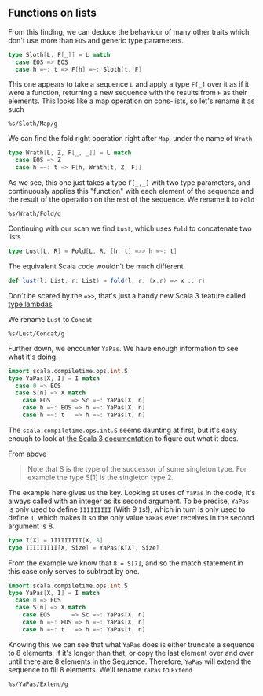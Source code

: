 ## Functions on lists

From this finding, we can deduce the behaviour of many other traits which don't
use more than `EOS` and generic type parameters.
```scala
type Sloth[L, F[_]] = L match
  case EOS => EOS
  case h =~: t => F[h] =~: Sloth[t, F]
```
This one appears to take a sequence `L` and apply a type `F[_]` over it as if
it were a function, returning a new sequence with the results from `F` as their
elements. This looks like a map operation on cons-lists, so let's rename it as
such
```vim
%s/Sloth/Map/g
```
We can find the fold right operation right after `Map`, under the name of `Wrath`
```scala
type Wrath[L, Z, F[_, _]] = L match
  case EOS => Z
  case h =~: t => F[h, Wrath[t, Z, F]]
```
As we see, this one just takes a type `F[_,_]` with two type parameters, and
continuously applies this "function" with each element of the sequence and the
result of the operation on the rest of the sequence. We rename it to `Fold`
```vim
%s/Wrath/Fold/g
```
Continuing with our scan we find `Lust`, which uses `Fold` to concatenate two lists
```scala
type Lust[L, R] = Fold[L, R, [h, t] =>> h =~: t]
```
The equivalent Scala code wouldn't be much different
```scala
def lust(l: List, r: List) = fold(l, r, (x,r) => x :: r)
```
Don't be scared by the `=>>`, that's just a handy new Scala 3 feature called 
[type lambdas](https://docs.scala-lang.org/scala3/reference/new-types/type-lambdas.html)

We rename `Lust` to `Concat`
```vim
%s/Lust/Concat/g
```

Further down, we encounter `YaPas`. We have enough information to see what it's
doing.
```scala
import scala.compiletime.ops.int.S
type YaPas[X, I] = I match
  case 0 => EOS
  case S[n] => X match
    case EOS      => Sc =~: YaPas[X, n]
    case h =~: EOS => h =~: YaPas[X, n]
    case h =~: t   => h =~: YaPas[t, n]
```
The `scala.compiletime.ops.int.S` seems daunting at first, but it's easy enough
to look at [the Scala 3 documentation](https://docs.scala-lang.org/scala3/reference/metaprogramming/compiletime-ops.html) to figure out what it does.

From above
> Note that S is the type of the successor of some singleton type. For example the type S[1] is the singleton type 2.

The example here gives us the key. Looking at uses of `YaPas` in the code, it's
always called with an integer as its second argument. To be precise, `YaPas` is
only used to define `IIIIIIIII` (With 9 `I`s!), which in turn is only used to 
define `I`, which makes it so the only value `YaPas` ever receives in the second
argument is 8.
```scala
type I[X] = IIIIIIIII[X, 8]
type IIIIIIIII[X, Size] = YaPas[K[X], Size]
```
From the example we know that `8 = S[7]`, and so the match statement in this
case only serves to subtract by one.
```scala
import scala.compiletime.ops.int.S
type YaPas[X, I] = I match
  case 0 => EOS
  case S[n] => X match
    case EOS      => Sc =~: YaPas[X, n]
    case h =~: EOS => h =~: YaPas[X, n]
    case h =~: t   => h =~: YaPas[t, n]
```
Knowing this we can see that what `YaPas` does is either truncate a sequence to
8 elements, if it's longer than that, or copy the last element over and over
until there are 8 elements in the Sequence. Therefore, `YaPas` will extend the
sequence to fill 8 elements. We'll rename `YaPas` to `Extend`
```vim
%s/YaPas/Extend/g
```
